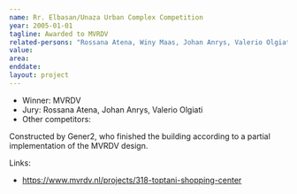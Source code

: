 ```yaml
---
name: Rr. Elbasan/Unaza Urban Complex Competition
year: 2005-01-01
tagline: Awarded to MVRDV
related-persons: "Rossana Atena, Winy Maas, Johan Anrys, Valerio Olgiati, Gener2"
value:
area:
enddate:
layout: project
---
```

* Winner: MVRDV
* Jury: Rossana Atena, Johan Anrys, Valerio Olgiati
* Other competitors:

Constructed by Gener2, who finished the building according to a partial implementation of the MVRDV design.

Links:
* <https://www.mvrdv.nl/projects/318-toptani-shopping-center>
